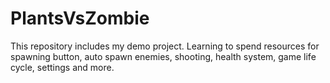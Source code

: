 # PlantsVsZombie
This repository includes my demo project. Learning to spend resources for spawning button, auto spawn enemies, shooting, health system, game life cycle, settings and more.
